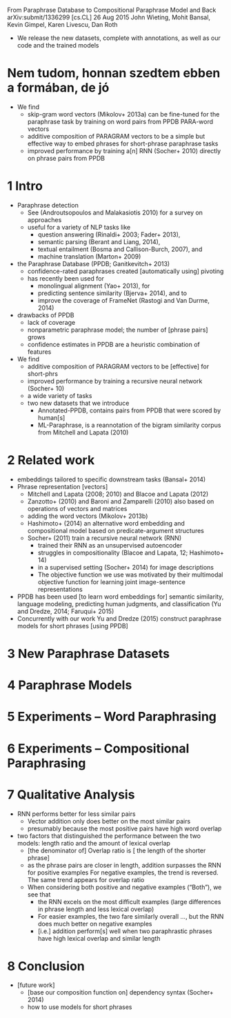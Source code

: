 From Paraphrase Database to Compositional Paraphrase Model and Back
arXiv:submit/1336299 [cs.CL] 26 Aug 2015
John Wieting, Mohit Bansal, Kevin Gimpel, Karen Livescu, Dan Roth

* We release the new datasets, complete with annotations, as well as our
  code and the trained models

# Nem tudom, honnan szedtem ebben a formában, de jó

* We find
  * skip-gram word vectors (Mikolov+ 2013a) can be fine-tuned for the
    paraphrase task by training on word pairs from PPDB PARA-word vectors
  * additive composition of PARAGRAM vectors to be a simple but effective way
    to embed phrases for short-phrase paraphrase tasks
  * improved performance by training a[n] RNN (Socher+ 2010) directly
    on phrase pairs from PPDB

# 1 Intro

* Paraphrase detection
  * See (Androutsopoulos and Malakasiotis 2010) for a survey on approaches
  * useful for a variety of NLP tasks like
    * question answering (Rinaldi+ 2003; Fader+ 2013),
    * semantic parsing (Berant and Liang, 2014),
    * textual entailment (Bosma and Callison-Burch, 2007), and
    * machine translation (Marton+ 2009)
* the Paraphrase Database (PPDB; Ganitkevitch+ 2013)
  * confidence-rated paraphrases created [automatically using] pivoting
  * has recently been used for
    * monolingual alignment (Yao+ 2013), for
    * predicting sentence similarity (Bjerva+ 2014), and to
    * improve the coverage of FrameNet (Rastogi and Van Durme, 2014)
* drawbacks of PPDB
  * lack of coverage
  * nonparametric paraphrase model; the number of [phrase pairs] grows
  * confidence estimates in PPDB are a heuristic combination of features
* We find
  * additive composition of PARAGRAM vectors to be [effective] for short-phrs
  * improved performance by training a recursive neural network (Socher+ 10)
  * a wide variety of tasks
  * two new datasets that we introduce
    * Annotated-PPDB, contains pairs from PPDB that were scored by human[s]
    * ML-Paraphrase, is a reannotation of the bigram similarity corpus from
      Mitchell and Lapata (2010)

# 2 Related work

* embeddings tailored to specific downstream tasks (Bansal+ 2014)
* Phrase representation [vectors]
  * Mitchell and Lapata (2008; 2010) and Blacoe and Lapata (2012)
  * Zanzotto+ (2010) and Baroni and Zamparelli (2010)
    also based on operations of vectors and matrices
  * adding the word vectors (Mikolov+ 2013b)
  * Hashimoto+ (2014) an alternative word embedding and compositional model
    based on predicate-argument structures
  * Socher+ (2011) train a recursive neural network (RNN)
    * trained their RNN as an unsupervised autoencoder
    * struggles in compositionality (Blacoe and Lapata, 12; Hashimoto+ 14)
    * in a supervised setting (Socher+ 2014) for image descriptions
    * The objective function we use was motivated by their multimodal
      objective function for learning joint image-sentence representations
* PPDB has been used [to learn word embeddings for] semantic similarity,
  language modeling, predicting human judgments, and classification
  (Yu and Dredze, 2014; Faruqui+ 2015)
* Concurrently with our work Yu and Dredze (2015)
  construct paraphrase models for short phrases [using PPDB]

# 3 New Paraphrase Datasets

# 4 Paraphrase Models

# 5 Experiments – Word Paraphrasing

# 6 Experiments – Compositional Paraphrasing

# 7 Qualitative Analysis

* RNN performs better for less similar pairs
  * Vector addition only does better on the most similar pairs
  * presumably because the most positive pairs have high word overlap
* two factors that distinguished the performance between the two models:
  length ratio and the amount of lexical overlap
  * [the denominator of] Overlap ratio is [ the length of the shorter phrase]
  * as the phrase pairs are closer in length,
    addition surpasses the RNN for positive examples
    For negative examples, the trend is reversed. The
    same trend appears for overlap ratio
  * When considering both positive and negative examples (“Both”), we see that
    * the RNN excels on the most difficult examples
    (large differences in phrase length and less lexical overlap)
    * For easier examples, the two fare similarly overall ..., but the
      RNN does much better on negative examples
    * [i.e.] addition perform[s] well when two paraphrastic phrases have
      high lexical overlap and similar length

# 8 Conclusion

* [future work]
  * [base our composition function on] dependency syntax (Socher+ 2014)
  * how to use models for short phrases
